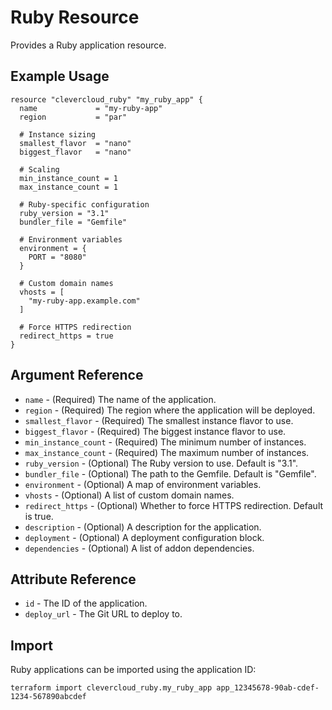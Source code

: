 # Ruby Resource

Provides a Ruby application resource.

## Example Usage

```hcl
resource "clevercloud_ruby" "my_ruby_app" {
  name             = "my-ruby-app"
  region           = "par"
  
  # Instance sizing
  smallest_flavor  = "nano"
  biggest_flavor   = "nano"
  
  # Scaling
  min_instance_count = 1
  max_instance_count = 1
  
  # Ruby-specific configuration
  ruby_version = "3.1"
  bundler_file = "Gemfile"
  
  # Environment variables
  environment = {
    PORT = "8080"
  }
  
  # Custom domain names
  vhosts = [
    "my-ruby-app.example.com"
  ]
  
  # Force HTTPS redirection
  redirect_https = true
}
```

## Argument Reference

* `name` - (Required) The name of the application.
* `region` - (Required) The region where the application will be deployed.
* `smallest_flavor` - (Required) The smallest instance flavor to use.
* `biggest_flavor` - (Required) The biggest instance flavor to use.
* `min_instance_count` - (Required) The minimum number of instances.
* `max_instance_count` - (Required) The maximum number of instances.
* `ruby_version` - (Optional) The Ruby version to use. Default is "3.1".
* `bundler_file` - (Optional) The path to the Gemfile. Default is "Gemfile".
* `environment` - (Optional) A map of environment variables.
* `vhosts` - (Optional) A list of custom domain names.
* `redirect_https` - (Optional) Whether to force HTTPS redirection. Default is true.
* `description` - (Optional) A description for the application.
* `deployment` - (Optional) A deployment configuration block.
* `dependencies` - (Optional) A list of addon dependencies.

## Attribute Reference

* `id` - The ID of the application.
* `deploy_url` - The Git URL to deploy to.

## Import

Ruby applications can be imported using the application ID:

```
terraform import clevercloud_ruby.my_ruby_app app_12345678-90ab-cdef-1234-567890abcdef
```
